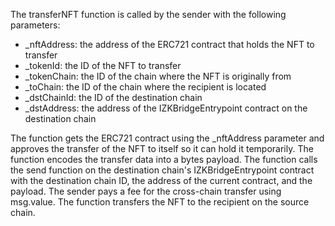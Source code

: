 The transferNFT function is called by the sender with the following parameters:
* _nftAddress: the address of the ERC721 contract that holds the NFT to transfer
* _tokenId: the ID of the NFT to transfer
* _tokenChain: the ID of the chain where the NFT is originally from
* _toChain: the ID of the chain where the recipient is located
* _dstChainId: the ID of the destination chain
* _dstAddress: the address of the IZKBridgeEntrypoint contract on the destination chain

The function gets the ERC721 contract using the _nftAddress parameter and approves the transfer of the NFT to itself so it can hold it temporarily.
The function encodes the transfer data into a bytes payload.
The function calls the send function on the destination chain's IZKBridgeEntrypoint contract with the destination chain ID, the address of the current contract, and the payload.
The sender pays a fee for the cross-chain transfer using msg.value.
The function transfers the NFT to the recipient on the source chain.